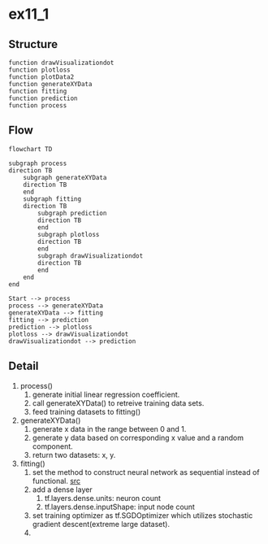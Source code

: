 # ex11_1

## Structure

```
function drawVisualizationdot
function plotloss
function plotData2
function generateXYData
function fitting
function prediction
function process
```

## Flow

```mermaid
flowchart TD

subgraph process
direction TB
    subgraph generateXYData
    direction TB
    end
    subgraph fitting
    direction TB
        subgraph prediction
        direction TB
        end
        subgraph plotloss
        direction TB
        end
        subgraph drawVisualizationdot
        direction TB
        end
    end
end

Start --> process
process --> generateXYData
generateXYData --> fitting
fitting --> prediction
prediction --> plotloss
plotloss --> drawVisualizationdot
drawVisualizationdot --> prediction
```

## Detail

1. process()
    1. generate initial linear regression coefficient.
    2. call generateXYData() to retreive training data sets.
    3. feed training datasets to fitting()
2. generateXYData()
    1. generate x data in the range between 0 and 1.
    2. generate y data based on corresponding x value and a random component.
    3. return two datasets: x, y.
3. fitting()
    1. set the method to construct neural network as sequential instead of functional. [src](https://stackoverflow.com/questions/57751417/what-is-meant-by-sequential-model-in-keras)
    2. add a dense layer
        1. tf.layers.dense.units: neuron count
        2. tf.layers.dense.inputShape: input node count
    3. set training optimizer as tf.SGDOptimizer which utilizes stochastic gradient descent(extreme large dataset).
    4.
